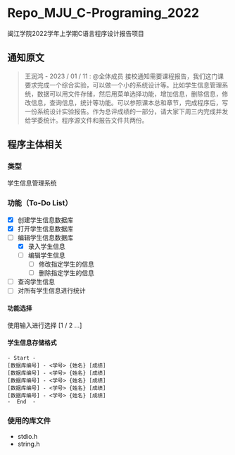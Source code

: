 # Repo_MJU_C-Programing_2022

闽江学院2022学年上学期C语言程序设计报告项目

## 通知原文

> 王润鸿 - 2023 / 01 / 11 :
> @全体成员 接校通知需要课程报告，我们这门课要求完成一个综合实验，可以做一个小的系统设计等。比如学生信息管理系统，数据可以用文件存储，然后用菜单选择功能，增加信息，删除信息，修改信息，查询信息，统计等功能。可以参照课本总和章节，完成程序后，写一份系统设计实验报告。作为总评成绩的一部分，请大家下周三内完成并发给学委统计。程序源文件和报告文件共两份。

## 程序主体相关

### 类型

学生信息管理系统

### 功能（To-Do List）

- [x] 创建学生信息数据库
- [x] 打开学生信息数据库
- [ ] 编辑学生信息数据库
  - [x] 录入学生信息
  - [ ] 编辑学生信息
    - [ ] 修改指定学生的信息
    - [ ] 删除指定学生的信息
- [ ] 查询学生信息
- [ ] 对所有学生信息进行统计

#### 功能选择

使用输入进行选择 [1 / 2 ...]

#### 学生信息存储格式

    - Start -
    [数据库编号] - <学号> {姓名} [成绩]
    [数据库编号] - <学号> {姓名} [成绩]
    [数据库编号] - <学号> {姓名} [成绩]
    [数据库编号] - <学号> {姓名} [成绩]
    [数据库编号] - <学号> {姓名} [成绩]
    -  End  -

### 使用的库文件

- stdio.h
- string.h
